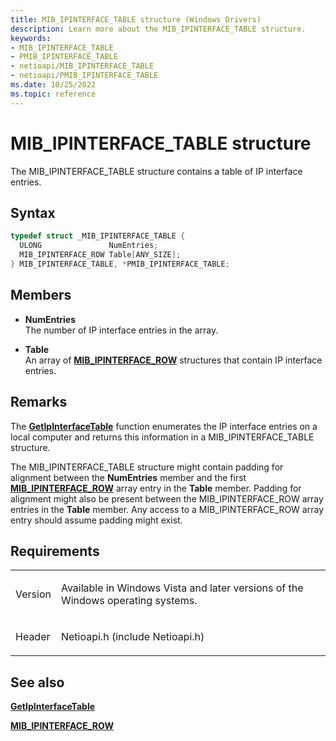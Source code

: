 ```yaml
---
title: MIB_IPINTERFACE_TABLE structure (Windows Drivers)
description: Learn more about the MIB_IPINTERFACE_TABLE structure.
keywords:
- MIB_IPINTERFACE_TABLE
- PMIB_IPINTERFACE_TABLE
- netioapi/MIB_IPINTERFACE_TABLE
- netioapi/PMIB_IPINTERFACE_TABLE
ms.date: 10/25/2022
ms.topic: reference
---
```


# MIB\_IPINTERFACE\_TABLE structure

The MIB\_IPINTERFACE\_TABLE structure contains a table of IP interface entries.

## Syntax

``` c++
typedef struct _MIB_IPINTERFACE_TABLE {
  ULONG               NumEntries;
  MIB_IPINTERFACE_ROW Table[ANY_SIZE];
} MIB_IPINTERFACE_TABLE, *PMIB_IPINTERFACE_TABLE;
```

## Members

- **NumEntries**  
   The number of IP interface entries in the array.

- **Table**  
   An array of [**MIB\_IPINTERFACE\_ROW**](mib-ipinterface-row.md) structures that contain IP interface entries.

## Remarks

The [**GetIpInterfaceTable**](getipinterfacetable.md) function enumerates the IP interface entries on a local computer and returns this information in a MIB\_IPINTERFACE\_TABLE structure.

The MIB\_IPINTERFACE\_TABLE structure might contain padding for alignment between the **NumEntries** member and the first [**MIB\_IPINTERFACE\_ROW**](mib-ipinterface-row.md) array entry in the **Table** member. Padding for alignment might also be present between the MIB\_IPINTERFACE\_ROW array entries in the **Table** member. Any access to a MIB\_IPINTERFACE\_ROW array entry should assume padding might exist.

## Requirements

<table>
<tbody>
<tr class="odd">
<td><p>Version</p></td>
<td><p>Available in Windows Vista and later versions of the Windows operating systems.</p></td>
</tr>
<tr class="even">
<td><p>Header</p></td>
<td>Netioapi.h (include Netioapi.h)</td>
</tr>
</tbody>
</table>

## See also

[**GetIpInterfaceTable**](getipinterfacetable.md)

[**MIB\_IPINTERFACE\_ROW**](mib-ipinterface-row.md)
